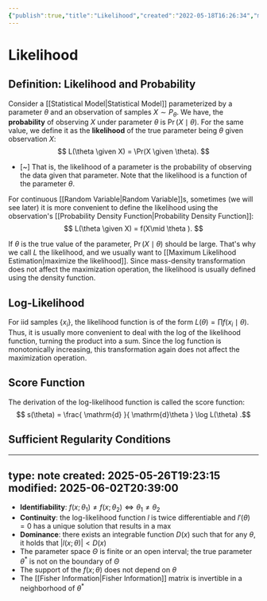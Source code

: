 ```yaml
---
{"publish":true,"title":"Likelihood","created":"2022-05-18T16:26:34","modified":"2025-06-02T11:26:28","cssclasses":""}
---
```



# Likelihood

## Definition: Likelihood and Probability

Consider a [[Statistical Model\|Statistical Model]] parameterized by a parameter $\theta$ and an observation of samples $X \sim P_{\theta}$. We have, the **probability** of observing $X$ under parameter $\theta$ is $\Pr(X \mid \theta)$.
For the same value, we define it as the **likelihood** of the true parameter being $\theta$ given observation $X$:
$$
L(\theta \given X) = \Pr(X \given \theta).
$$
- [~] That is, the likelihood of a parameter is the probability of observing the data given that parameter. Note that the likelihood is a function of the parameter $\theta$.
 
For continuous [[Random Variable\|Random Variable]]s, sometimes (we will see later) it is more convenient to define the likelihood using the observation's [[Probability Density Function\|Probability Density Function]]:
$$
L(\theta \given X) = f(X\mid \theta ).
$$

If $\theta$ is the true value of the parameter, $\Pr(X\mid \theta)$ should be large. That's why we call $L$ the likelihood, and we usually want to [[Maximum Likelihood Estimation\|maximize the likelihood]]. Since mass-density transformation does not affect the maximization operation, the likelihood is usually defined using the density function.

## Log-Likelihood

For iid samples $\{ x_i \}$, the likelihood function is of the form $L(\theta) = \prod f(x_{i}\mid \theta)$. Thus, it is usually more convenient to deal with the log of the likelihood function, turning the product into a sum. Since the log function is monotonically increasing, this transformation again does not affect the maximization operation.

## Score Function

The derivation of the log-likelihood function is called the score function:
$$
s(\theta) = \frac{ \mathrm{d} }{ \mathrm{d}\theta  }  \log L(\theta)
.$$

## Sufficient Regularity Conditions
---
type: note
created: 2025-05-26T19:23:15
modified: 2025-06-02T20:39:00
---

- **Identifiability**: $f(x;\theta_1) \neq f(x;\theta_2) \iff \theta_1 \neq \theta_2$
- **Continuity**: the log-likelihood function $l$ is twice differentiable and $l'(\theta)=0$ has a unique solution that results in a max
- **Dominance**: there exists an integrable function $D(x)$ such that for any $\theta$, it holds that $|l(x;\theta)| < D(x)$
- The parameter space $\Theta$ is finite or an open interval; the true parameter $\theta ^{*}$ is not on the boundary of $\Theta$
- The support of the $f(x;\theta)$ does not depend on $\theta$
- The [[Fisher Information\|Fisher Information]] matrix is invertible in a neighborhood of $\theta ^{*}$


